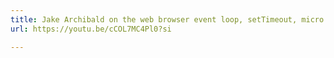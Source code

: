 ```yaml
---
title: Jake Archibald on the web browser event loop, setTimeout, micro tasks, requestAnimationFrame, ...
url: https://youtu.be/cCOL7MC4Pl0?si

---
```

